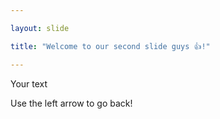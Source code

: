 ```yaml
---

layout: slide

title: "Welcome to our second slide guys 👍!"

---
```


Your text

Use the left arrow to go back!
